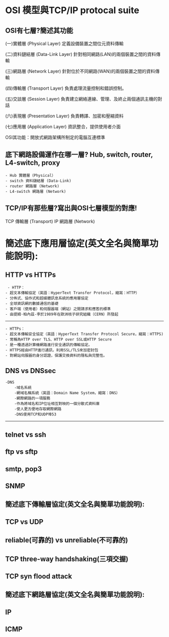 # OSI 模型與TCP/IP protocal suite

## OSI有七層?簡述其功能

(一)實體層 (Physical Layer) 定義設備裝置之間位元資料傳輸

(二)資料鏈結層 (Data-Link Layer) 針對相同網路(LAN)的兩個裝置之間的資料傳輸

(三)網路層 (Network Layer) 針對位於不同網路(WAN)的兩個裝置之間的資料傳輸

(四)傳輸層 (Transport Layer) 負責處理流量控制和錯誤控制。

(五)交談層 (Session Layer) 負責建立網絡連線、管理、及終止兩個通訊主機的對話

(六)表現層 (Presentation Layer) 負責轉譯、加密和壓縮資料

(七)應用層 (Application Layer) 資訊整合，提供使用者介面

OSI其功能：開放式網路架構所制定的電腦互連標準

## 底下網路設備運作在哪一層? Hub, switch, router, L4-switch, proxy
    - Hub 實體層（Physical）
    - switch 資料鏈結層 (Data-Link)
    - router 網路層 (Network)
    - L4-switch 網路層 (Network)

## TCP/IP有那些層?寫出與OSI七層模型的對應!
TCP 傳輸層 (Transport)
IP 網路層 (Network)

# 簡述底下應用層協定(英文全名與簡單功能說明):
## HTTP vs HTTPs
     - HTTP：
    - 超文本傳輸協定（英語：HyperText Transfer Protocol，縮寫：HTTP）
    - 分佈式、協作式和超媒體訊息系統的應用層協定
    - 全球資訊網的數據通信的基礎
    - 客戶端（使用者）和伺服器端（網站）之間請求和應答的標準
    - 由提姆·柏內茲-李於1989年在歐洲核子研究組織（CERN）所發起
   -------------------------------------------------------------
   
    - HTTPs：
    - 超文本傳輸安全協定（英語：HyperText Transfer Protocol Secure，縮寫：HTTPS)
    - 常稱為HTTP over TLS、HTTP over SSL或HTTP Secure
    - 是一種透過計算機網路進行安全通訊的傳輸協定。
    - HTTPS經由HTTP進行通訊，利用SSL/TLS來加密封包
    - 對網站伺服器的身分認證，保護交換資料的隱私與完整性。

## DNS vs DNSsec
    -DNS
        -域名系統
        -網域名稱系統（英語：Domain Name System，縮寫：DNS）
        -網際網路的一項服務
        -作為將域名和IP位址相互對映的一個分散式資料庫
        -使人更方便地存取網際網路
        -DNS使用TCP和UDP埠53
  -------------------------------------------------------------
  

## telnet vs ssh

## ftp vs sftp

## smtp, pop3

## SNMP

## 簡述底下傳輸層協定(英文全名與簡單功能說明):

## TCP vs UDP

## reliable(可靠的) vs unreliable(不可靠的)

## TCP three-way handshaking(三項交握)


## TCP syn flood attack

## 簡述底下網路層協定(英文全名與簡單功能說明):

## IP

## ICMP
